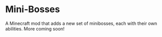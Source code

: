 Mini-Bosses
===========

A Minecraft mod that adds a new set of minibosses, each with their own abilities. More coming soon!
